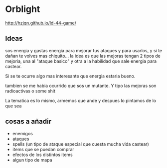 # Orblight

<http://hzjqn.github.io/ld-44-game/>

## Ideas

sos energia y gastas energia para mejorar tus ataques y para usarlos, y si te dañan te volves mas chiquito... la idea es que las mejoras tengan 2 tipos de mejoria, una al "ataque basico" y otra a la habilidad que sale energia para castear. 

Si se te ocurre algo mas interesante que energia estaria bueno.

tambien se me habia ocurrido que sos un mutante. Y tipo las mejoras son radioactivas o some shit 

La tematica es lo mismo, armemos que ande y despues lo pintamos de lo que sea

## cosas a añadir

+ enemigos
+ ataques
+ spells (un tipo de ataque especial que cuesta mucha vida castear)
+ items que se puedan comprar
+ efectos de los distintos items
+ algun tipo de mapa